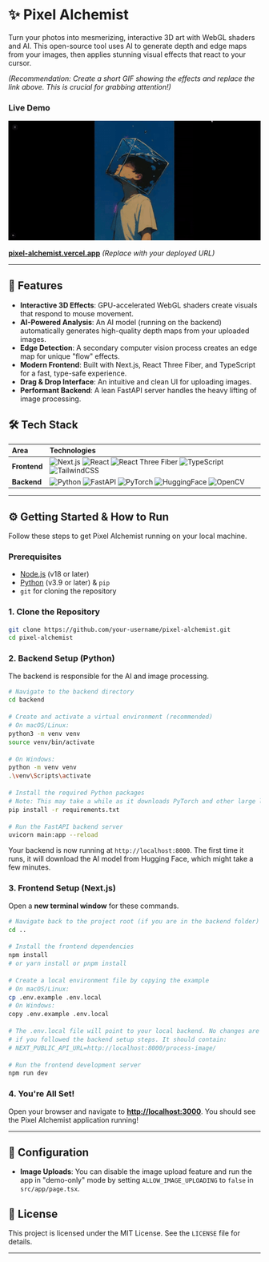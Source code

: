 # ✨ Pixel Alchemist

Turn your photos into mesmerizing, interactive 3D art with WebGL shaders and AI. This open-source tool uses AI to generate depth and edge maps from your images, then applies stunning visual effects that react to your cursor.

_(Recommendation: Create a short GIF showing the effects and replace the link above. This is crucial for grabbing attention!)_

### Live Demo

<!-- [![Pixel Alchemist Preview](https://raw.githubusercontent.com/<YOUR_USERNAME>/<YOUR_REPO_NAME>/main/.github/assets/pixel-alchemist-preview.gif)](https://pixel-alchemist.vercel.app) -->

[![Pixel Alchemist Preview](https://github.com/AlNahean/pixel-alchemist/blob/main/public/pixel-alchemist-preview.gif?raw=true)](https://pixel-alchemist.vercel.app)

[**pixel-alchemist.vercel.app**](https://pixel-alchemist.vercel.app) _(Replace with your deployed URL)_

---

## 🚀 Features

- **Interactive 3D Effects**: GPU-accelerated WebGL shaders create visuals that respond to mouse movement.
- **AI-Powered Analysis**: An AI model (running on the backend) automatically generates high-quality depth maps from your uploaded images.
- **Edge Detection**: A secondary computer vision process creates an edge map for unique "flow" effects.
- **Modern Frontend**: Built with Next.js, React Three Fiber, and TypeScript for a fast, type-safe experience.
- **Drag & Drop Interface**: An intuitive and clean UI for uploading images.
- **Performant Backend**: A lean FastAPI server handles the heavy lifting of image processing.

## 🛠️ Tech Stack

| Area         | Technologies                                                                                                                                                                                                                                                                                                                                                                                                                                                                                                                                                                                           |
| :----------- | :----------------------------------------------------------------------------------------------------------------------------------------------------------------------------------------------------------------------------------------------------------------------------------------------------------------------------------------------------------------------------------------------------------------------------------------------------------------------------------------------------------------------------------------------------------------------------------------------------- |
| **Frontend** | ![Next.js](https://img.shields.io/badge/next.js-000000?style=for-the-badge&logo=nextdotjs&logoColor=white) ![React](https://img.shields.io/badge/React-20232A?style=for-the-badge&logo=react&logoColor=61DAFB) ![React Three Fiber](https://img.shields.io/badge/React%20Three%20Fiber-000000?style=for-the-badge&logo=three.js&logoColor=white) ![TypeScript](https://img.shields.io/badge/typescript-%23007ACC.svg?style=for-the-badge&logo=typescript&logoColor=white) ![TailwindCSS](https://img.shields.io/badge/tailwindcss-%2338B2AC.svg?style=for-the-badge&logo=tailwind-css&logoColor=white) |
| **Backend**  | ![Python](https://img.shields.io/badge/python-3670A0?style=for-the-badge&logo=python&logoColor=ffdd54) ![FastAPI](https://img.shields.io/badge/FastAPI-005571?style=for-the-badge&logo=fastapi) ![PyTorch](https://img.shields.io/badge/PyTorch-%23EE4C2C.svg?style=for-the-badge&logo=PyTorch&logoColor=white) ![HuggingFace](https://img.shields.io/badge/🤗%20Hugging%20Face-yellow?style=for-the-badge) ![OpenCV](https://img.shields.io/badge/OpenCV-27338e?style=for-the-badge&logo=OpenCV)                                                                                                      |

---

## ⚙️ Getting Started & How to Run

Follow these steps to get Pixel Alchemist running on your local machine.

### Prerequisites

- [Node.js](https://nodejs.org/) (v18 or later)
- [Python](https://www.python.org/downloads/) (v3.9 or later) & `pip`
- `git` for cloning the repository

### 1. Clone the Repository

```bash
git clone https://github.com/your-username/pixel-alchemist.git
cd pixel-alchemist
```

### 2. Backend Setup (Python)

The backend is responsible for the AI and image processing.

```bash
# Navigate to the backend directory
cd backend

# Create and activate a virtual environment (recommended)
# On macOS/Linux:
python3 -m venv venv
source venv/bin/activate

# On Windows:
python -m venv venv
.\venv\Scripts\activate

# Install the required Python packages
# Note: This may take a while as it downloads PyTorch and other large libraries.
pip install -r requirements.txt

# Run the FastAPI backend server
uvicorn main:app --reload
```

Your backend is now running at `http://localhost:8000`. The first time it runs, it will download the AI model from Hugging Face, which might take a few minutes.

### 3. Frontend Setup (Next.js)

Open a **new terminal window** for these commands.

```bash
# Navigate back to the project root (if you are in the backend folder)
cd ..

# Install the frontend dependencies
npm install
# or yarn install or pnpm install

# Create a local environment file by copying the example
# On macOS/Linux:
cp .env.example .env.local
# On Windows:
copy .env.example .env.local

# The .env.local file will point to your local backend. No changes are needed
# if you followed the backend setup steps. It should contain:
# NEXT_PUBLIC_API_URL=http://localhost:8000/process-image/

# Run the frontend development server
npm run dev
```

### 4. You're All Set!

Open your browser and navigate to [**http://localhost:3000**](http://localhost:3000). You should see the Pixel Alchemist application running!

---

## 🔧 Configuration

- **Image Uploads**: You can disable the image upload feature and run the app in "demo-only" mode by setting `ALLOW_IMAGE_UPLOADING` to `false` in `src/app/page.tsx`.

## 📄 License

This project is licensed under the MIT License. See the `LICENSE` file for details.

---
